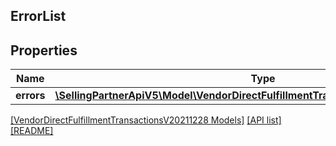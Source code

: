 ## ErrorList

## Properties

Name | Type | Description | Notes
------------ | ------------- | ------------- | -------------
**errors** | [**\SellingPartnerApiV5\Model\VendorDirectFulfillmentTransactionsV20211228\Error[]**](Error.md) |  |

[[VendorDirectFulfillmentTransactionsV20211228 Models]](../) [[API list]](../../Api) [[README]](../../../README.md)
